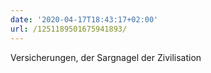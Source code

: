 ```yaml
---
date: '2020-04-17T18:43:17+02:00'
url: /1251189501675941893/
---
```

Versicherungen, der Sargnagel der Zivilisation
